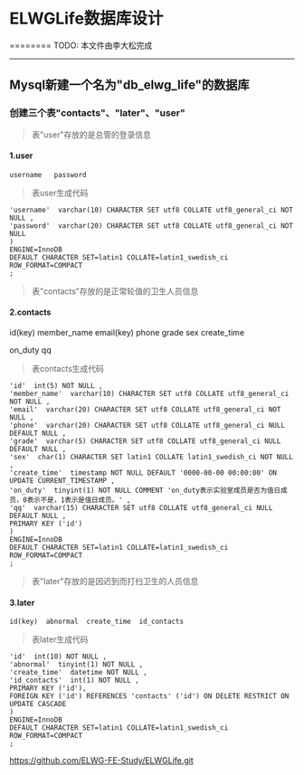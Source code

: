 # ELWGLife数据库设计
========
TODO: 本文件由李大松完成

------

## Mysql新建一个名为"db_elwg_life"的数据库

### 创建三个表"contacts"、"later"、"user"

> 表"user"存放的是总管的登录信息

#### 1.user 

	username   password

>表user生成代码

``` CREATE TABLE 'NewTable' (
'username'  varchar(10) CHARACTER SET utf8 COLLATE utf8_general_ci NOT NULL ,
'password'  varchar(20) CHARACTER SET utf8 COLLATE utf8_general_ci NOT NULL 
)
ENGINE=InnoDB
DEFAULT CHARACTER SET=latin1 COLLATE=latin1_swedish_ci
ROW_FORMAT=COMPACT
;

 ```

> 表"contacts"存放的是正常轮值的卫生人员信息

#### 2.contacts 

id(key) member_name   email(key)  phone  grade  sex  create_time  

on_duty  qq

>表contacts生成代码

``` CREATE TABLE 'NewTable' (
'id'  int(5) NOT NULL ,
'member_name'  varchar(10) CHARACTER SET utf8 COLLATE utf8_general_ci NOT NULL ,
'email'  varchar(20) CHARACTER SET utf8 COLLATE utf8_general_ci NOT NULL ,
'phone'  varchar(20) CHARACTER SET utf8 COLLATE utf8_general_ci NULL DEFAULT NULL ,
'grade'  varchar(5) CHARACTER SET utf8 COLLATE utf8_general_ci NULL DEFAULT NULL ,
'sex'  char(1) CHARACTER SET latin1 COLLATE latin1_swedish_ci NOT NULL ,
'create_time'  timestamp NOT NULL DEFAULT '0000-00-00 00:00:00' ON UPDATE CURRENT_TIMESTAMP ,
'on_duty'  tinyint(1) NOT NULL COMMENT 'on_duty表示实验室成员是否为值日成员，0表示不是，1表示是值日成员。' ,
'qq'  varchar(15) CHARACTER SET utf8 COLLATE utf8_general_ci NULL DEFAULT NULL ,
PRIMARY KEY ('id')
)
ENGINE=InnoDB
DEFAULT CHARACTER SET=latin1 COLLATE=latin1_swedish_ci
ROW_FORMAT=COMPACT
;

  ```

> 表"later"存放的是因迟到而打扫卫生的人员信息

#### 3.later
	id(key)  abnormal  create_time  id_contacts

>表later生成代码

``` CREATE TABLE 'NewTable' (
'id'  int(10) NOT NULL ,
'abnormal'  tinyint(1) NOT NULL ,
'create_time'  datetime NOT NULL ,
'id_contacts'  int(1) NOT NULL ,
PRIMARY KEY ('id'),
FOREIGN KEY ('id') REFERENCES 'contacts' ('id') ON DELETE RESTRICT ON UPDATE CASCADE
)
ENGINE=InnoDB
DEFAULT CHARACTER SET=latin1 COLLATE=latin1_swedish_ci
ROW_FORMAT=COMPACT
;

 ```

https://github.com/ELWG-FE-Study/ELWGLife.git